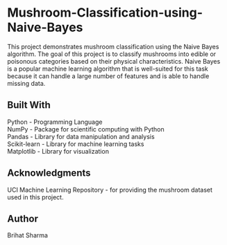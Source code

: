 # Mushroom-Classification-using-Naive-Bayes
This project demonstrates mushroom classification using the Naive Bayes algorithm. The goal of this project is to classify mushrooms into edible or poisonous categories based on their physical characteristics. Naive Bayes is a popular machine learning algorithm that is well-suited for this task because it can handle a large number of features and is able to handle missing data.

## Built With
Python - Programming Language \
NumPy - Package for scientific computing with Python \
Pandas - Library for data manipulation and analysis \
Scikit-learn - Library for machine learning tasks \
Matplotlib - Library for visualization
## Acknowledgments 
UCI Machine Learning Repository - for providing the mushroom dataset used in this project.
## Author
Brihat Sharma
